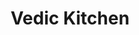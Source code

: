 ---
layout: project
slug: vedic-kitchen
title: Vedic Kitchen
title_html: Vedic<br>Kitchen
description: 
featured-image: /images/samkalpa-portfolio-3.jpg
gallery: 
  - image: /images/samkalpa-portfolio-1.jpg
    alt-text: a short description
  - image: /images/samkalpa-portfolio-2.jpg
    alt-text: a short description
  - image: /images/samkalpa-portfolio-3.jpg
    alt-text: a short description
---